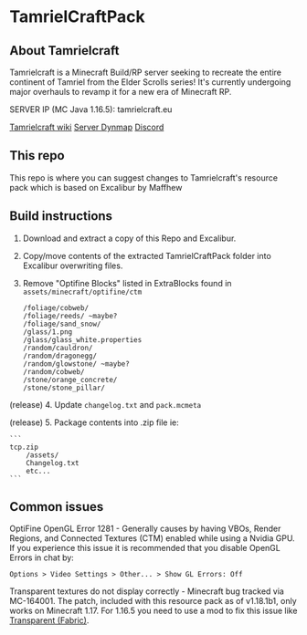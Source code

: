 # TamrielCraftPack
## About Tamrielcraft
Tamrielcraft is a Minecraft Build/RP server seeking to recreate the entire continent of Tamriel from the Elder Scrolls series! It's currently undergoing major overhauls to revamp it for a new era of Minecraft RP.

SERVER IP (MC Java 1.16.5): tamrielcraft.eu 

[Tamrielcraft wiki](https://wiki.tamrielcraft.eu/)
[Server Dynmap](map.tamrielcraft.eu/)
[Discord](https://discord.gg/ApShrYn)

## This repo
This repo is where you can suggest changes to Tamrielcraft's resource pack which is based on Excalibur by Maffhew

## Build instructions

1. Download and extract a copy of this Repo and Excalibur.

2. Copy/move contents of the extracted TamrielCraftPack folder into Excalibur overwriting files.

3. Remove "Optifine Blocks" listed in ExtraBlocks found in `assets/minecraft/optifine/ctm`

	```
	/foliage/cobweb/
	/foliage/reeds/ ~maybe?
	/foliage/sand_snow/
	/glass/1.png
	/glass/glass_white.properties
	/random/cauldron/
	/random/dragonegg/
	/random/glowstone/ ~maybe?
	/random/cobweb/
	/stone/orange_concrete/
	/stone/stone_pillar/
	```
(release) 4. Update `changelog.txt` and `pack.mcmeta`

(release) 5. Package contents into .zip file ie:

	```
	tcp.zip
		/assets/
		Changelog.txt
		etc...
	```
	
## Common issues

OptiFine OpenGL Error 1281 - Generally causes by having VBOs, Render Regions, and Connected Textures (CTM) enabled while using a Nvidia GPU. If you experience this issue it is recommended that you disable OpenGL Errors in chat by:

`Options > Video Settings > Other... > Show GL Errors: Off`


Transparent textures do not display correctly - Minecraft bug tracked via MC-164001. The patch, included with this resource pack as of v1.18.1b1, only works on Minecraft 1.17. For 1.16.5 you need to use a mod to fix this issue like [Transparent (Fabric)](https://www.curseforge.com/minecraft/mc-mods/transparent).

